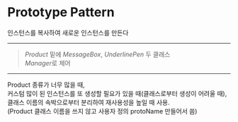 # Prototype Pattern
인스턴스를 복사하여 새로운 인스턴스를 만든다
***
> *Product* 밑에 *MessageBox*, *UnderlinePen* 두 클래스   
> *Manager*로 제어
***
Product 종류가 너무 많을 때,   
커스텀 많이 된 인스턴스를 또 생성할 필요가 있을 때(클래스로부터 생성이 어려울 때),   
클래스 이름의 속박으로부터 분리하여 재사용성을 높일 때 사용.    
(Product 클래스 이름을 쓰지 않고 사용자 정의 protoName 만들어서 씀) 
